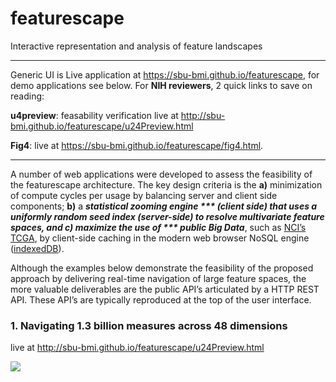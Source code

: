 # featurescape
Interactive representation and analysis of feature landscapes
___
Generic UI is Live application at https://sbu-bmi.github.io/featurescape, for demo applications see below. For **NIH reviewers**, 2 quick links to save on reading:

**u4preview**: feasability verification live at http://sbu-bmi.github.io/featurescape/u24Preview.html

**Fig4**: live at https://sbu-bmi.github.io/featurescape/fig4.html. 
___

A number of web applications were developed to assess the feasibility of the featurescape architecture. The key design criteria is the **a)** minimization of compute cycles per usage by balancing server and client side components; **b)** a ***statistical zooming engine *** (client side) that uses a uniformly random seed index (server-side) to resolve multivariate feature spaces, and **c)** maximize the use of *** public Big Data***, such as [NCI’s TCGA](https://tcga-data.nci.nih.gov/tcgafiles/ftp_auth/distro_ftpusers/anonymous/tumor/), by client-side caching in the modern web browser NoSQL engine ([indexedDB](https://www.w3.org/TR/IndexedDB/)). 

Although the examples below demonstrate the feasibility of the proposed approach by delivering real-time navigation of large feature spaces, the more valuable deliverables are the public API’s  articulated by a HTTP REST API. These API’s are typically reproduced at the top of the user interface. 

### 1. Navigating 1.3 billion measures across 48 dimensions
live at http://sbu-bmi.github.io/featurescape/u24Preview.html

[![](http://sbu-bmi.github.io/featurescape/fun/u24preview.png)](http://sbu-bmi.github.io/featurescape/u24Preview.html)

